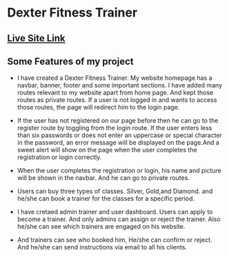
# Dexter Fitness Trainer

## [ Live Site Link](https://assigments-de09b.web.app)

## Some Features of my project
* I have created a Dexter Fitness Trainer. My website homepage has a navbar, banner, footer and some important sections. I have added many routes relevant to my website apart from home page. And kept those routes as private routes. If a user is not logged in and wants to access those routes, the page will redirect him to the login page.

* If the user has not registered on our page before then he can go to the register route by toggling from the login route. If the user enters less than six passwords or does not enter an uppercase or special character in the password, an error message will be displayed on the page.And a sweet alert will show on the page when the user completes the registration or login correctly.

* When the user completes the registration or login, his name and picture will be shown in the navbar. And he can go to private routes.

* Users can buy three types of classes. Silver, Gold,and Diamond. and he/she can book a trainer for the classes for a specific period.

* I have cretaed admin trainer and user dashboard. Users can apply to become a trainer. And only admins can assign or reject the trainer. Also he/she can see which trainers are engaged on his website.

* And trainers can see who booked him, He/she can confirm or reject. And he/she can send instructions via email to all his clients.
